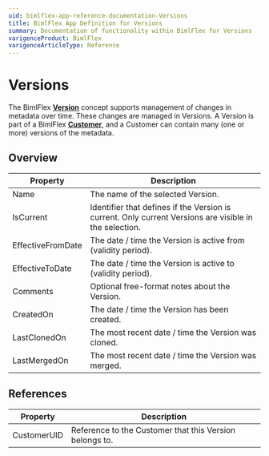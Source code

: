 ```yaml
---
uid: bimlflex-app-reference-documentation-Versions
title: BimlFlex App Definition for Versions
summary: Documentation of functionality within BimlFlex for Versions
varigenceProduct: BimlFlex
varigenceArticleType: Reference
---
```


# Versions

The BimlFlex [**Version**](xref:bimlflex-concepts-version) concept supports management of changes in metadata over time. These changes are managed in Versions.
    A Version is part of a BimlFlex [**Customer**](xref:bimlflex-concepts-customer), and a Customer can contain many (one or more) versions of the metadata.

## Overview
  
| Property | Description |
| --------- | ----------- |
|Name | The name of the selected Version.|
|IsCurrent | Identifier that defines if the Version is current. Only current Versions are visible in the selection.|
|EffectiveFromDate | The date / time the Version is active from (validity period).|
|EffectiveToDate | The date / time the Version is active to (validity period).|
|Comments | Optional free-format notes about the Version.|
|CreatedOn | The date / time the Version has been created.|
|LastClonedOn | The most recent date / time the Version was cloned.|
|LastMergedOn | The most recent date / time the Version was merged.|

## References
  
| Property | Description |
| --------- | ----------- |
|CustomerUID | Reference to the Customer that this Version belongs to.|


